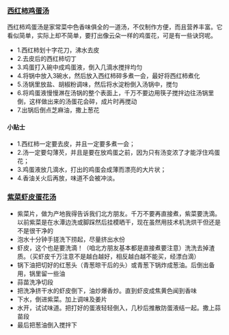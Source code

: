 ### [西红柿鸡蛋汤](http://www.douguo.com/cookbook/1407106.html)
西红柿鸡蛋汤是家常菜中色香味俱全的一道汤，不仅制作方便，而且营养丰富。它看似简单，实际上却不简单，要打出像云朵一样的鸡蛋花，可是有一些诀窍呢。

* 1.西红柿划十字花刀，沸水去皮
* 2.去皮后的西红柿切丁
* 3.鸡蛋打入碗中成鸡蛋液，倒入几滴水搅拌均匀
* 4.将锅中放入3碗水，然后放入西红柿碎多煮一会，最好将西红柿煮化
* 5.汤锅里放盐、胡椒粉调味，然后将水淀粉倒入汤锅中，搅匀
* 6.将鸡蛋液慢慢淋在汤锅的整个表面上，千万不要边用筷子搅拌边往汤锅里倒，这样做出来的汤蛋花会碎，成片时再搅动
* 7.出锅后倒点芝麻油，撒上葱花
#### 小贴士
* 1.西红柿一定要去皮，并且一定要多煮一会；
* 2.汤一定要勾薄芡，并且是要在放鸡蛋之前，因为只有汤变浓了才能浮住鸡蛋花；
* 3.鸡蛋液放几滴水，打出的鸡蛋会成薄而漂亮的大片状；
* 4.香油关火后再放，味道不会被冲淡。

### [紫菜虾皮蛋花汤](http://www.douguo.com/cookbook/1060502.html)

* 紫菜片，做为产地我得告诉我们北方朋友。千万不要再直接煮，紫菜要洗滴。以前紫菜是在水潭边洗或脚踩然后挂模晒干，现在虽然用技术机洗烘干但还是不是很干净的
* 泡水十分钟手搓洗下捞起，尽量挤出水份
* 虾皮，这个也是要洗滴！（咱北方朋友基本都是直接煮要注意）洗洗去掉渣质。（买虾皮千万注意不是越白越好，相反越白越不能买，经漂白滴）
* 锅下油把切好的红葱头（青葱晾干后的头）或青葱下锅炸成葱油。后倒出备用，锅里留一些油
* 蒜苗洗净切段
* 把洗净挤干水的虾皮倒下，油炒爆香炒。直到虾皮成焦黄色闻到香味
* 下水，倒进紫菜。加上调味及姜片
* 水开，试试味道。把打好的蛋液轻轻倒入，几秒后推散防蛋液结一起。撒上蒜苗段
* 最后把葱油倒入搅拌下
